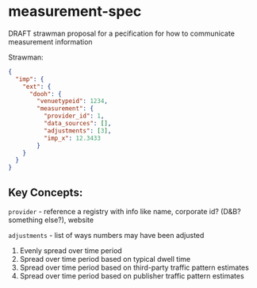 # measurement-spec
DRAFT strawman proposal for a pecification for how to communicate measurement information

Strawman:

```json
{
  "imp": {
    "ext": {
      "dooh": {
        "venuetypeid": 1234,
        "measurement": {
          "provider_id": 1,
          "data_sources": [],
          "adjustments": [3],
          "imp_x": 12.3433
        }
    }
  }    
}
```

## Key Concepts:

`provider` - reference a registry with info like name, corporate id? (D&B? something else?), website

`adjustments` - list of ways numbers may have been adjusted
  1. Evenly spread over time period
  2. Spread over time period based on typical dwell time
  3. Spread over time period based on third-party traffic pattern estimates
  4. Spread over time period based on publisher traffic pattern estimates
